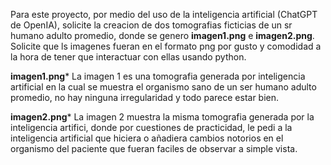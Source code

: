 Para este proyecto, por medio del uso de la inteligencia artificial (ChatGPT de OpenIA), solicite la creacion de dos tomografias ficticias de un sr humano adulto promedio, donde se genero **imagen1.png** e **imagen2.png**.
Solicite que ls imagenes fueran en el formato png por gusto y comodidad a la hora de tener que interactuar con ellas usando python.

**imagen1.png***
La imagen 1 es una tomografia generada por inteligencia artificial en la cual se muestra el organismo sano de un ser humano adulto promedio, no hay ninguna irregularidad y todo parece estar bien.

**imagen2.png***
La imagen 2 muestra la misma tomografia generada por la inteligencia artifici, donde por cuestiones de practicidad, le pedi a la inteligencia artificial que hiciera o añadiera cambios notorios en el organismo del paciente que fueran faciles de observar a simple vista.
